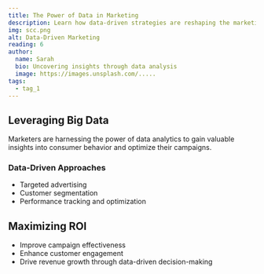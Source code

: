 ```yaml
---
title: The Power of Data in Marketing
description: Learn how data-driven strategies are reshaping the marketing landscape.
img: scc.png
alt: Data-Driven Marketing
reading: 6
author:
  name: Sarah
  bio: Uncovering insights through data analysis
  image: https://images.unsplash.com/.....
tags:
  - tag_1
---
```


## Leveraging Big Data

Marketers are harnessing the power of data analytics to gain valuable insights into consumer behavior and optimize their campaigns.

### Data-Driven Approaches

- Targeted advertising
- Customer segmentation
- Performance tracking and optimization

## Maximizing ROI

- Improve campaign effectiveness
- Enhance customer engagement
- Drive revenue growth through data-driven decision-making
